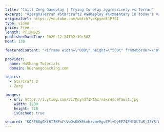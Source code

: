 ```yaml
---
title: "Chill Zerg Gameplay | Trying to play aggressively vs Terran"
excerpt: "#ZergVsTerran #Starcraft2 #Gameplay #Commentary In today's video we're doing some chill zerg gameplay and we're going to be playing very aggressively. I'm done taking my beatings as zerg, it's time to take the fight to the terran!  0:00 - Intro/Teaser 0:32 - Zerg Gameplay 11:20 - Like/Subscribe/Share"
originalUrl: https://youtube.com/watch?v=Kpyndf1PfSI
type: video
price: Free
length: PT12M52S
publishedDateTime: 2020-12-24T02:19:56Z
heat: 130

featuredContent: "<iframe width=\"800\" height=\"500\" frameborder=\"0\" src=\"https://www.youtube.com/embed/Kpyndf1PfSI\" allow=\"accelerometer; autoplay; encrypted-media; gyroscope; picture-in-picture\" allowfullscreen></iframe>"

provider:
  name: HuShang Tutorials
  domain: hushangcoaching.com

topics:
  - StarCraft 2
  - Zerg

images:
  - url: https://i.ytimg.com/vi/Kpyndf1PfSI/maxresdefault.jpg
    width: 1280
    height: 720
    isCached: true

secured: "KO8E6OgGKf6I3KPnCsVwDsOWX6kmhzzmeMgwZPl+DyEFZ4EHt8UZuRjJ2Y5fWFK68SdhkhwRxeVXfnllvQpkxvZI35uEvd4b0Vf06xhVfIFELeGcLnz2BvJMcuyKx866xJaAos+dxWFxFpQ1xwddEY2y1esbgLwpccvzP2MAZV/MOqn7vHRGikABZOizsC5wVwY9c/DoynP2aXEXqP8NnoU1KfYpUe53t3idxVL00ANcG7g1vMtdKCbhvq2FZ0phexf4eLhX+TmqNFOvLWvDasa8TcVCgZ36ZyweA25kndtl+iuA34IMVEHEtmAQFUrh3dofTHPwwSQ5Gk4zpdFjsXO2mJzgrQ0tRMsfAVXUDi3qifzoK7IH4lFPzBnapriEc4G/3fXzrFiprh0E4HnsVQ==;bibTkLwlGO2U7sJgycJ/SQ=="
---
```


